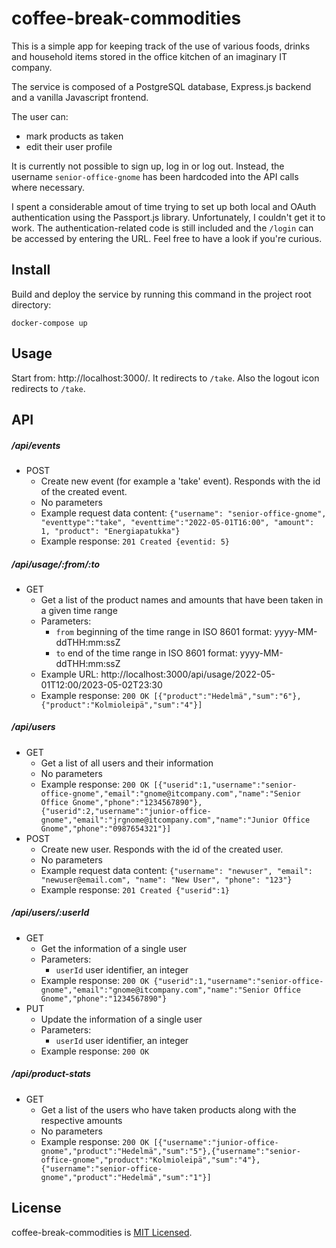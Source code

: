 # coffee-break-commodities

This is a simple app for keeping track of the use of various foods, drinks and household items stored in the office kitchen of an imaginary IT company. 

The service is composed of a PostgreSQL database, Express.js backend and a vanilla Javascript frontend.

The user can:
* mark products as taken
* edit their user profile

It is currently not possible to sign up, log in or log out. Instead, the username `senior-office-gnome` has been hardcoded into the API calls where necessary.

I spent a considerable amout of time trying to set up both local and OAuth authentication using the Passport.js library. Unfortunately, I couldn't get it to work. The authentication-related code is still included and the `/login` can be accessed by entering the URL. Feel free to have a look if you're curious.

## Install

Build and deploy the service by running this command in the project root directory:

```
docker-compose up
```


## Usage
Start from: http://localhost:3000/. It redirects to `/take`. Also the logout icon redirects to `/take`. 

## API

##### /api/events
* POST
    * Create new event (for example a 'take' event). Responds with the id of the created event.
    * No parameters
    * Example request data content: `{"username": "senior-office-gnome", "eventtype":"take", "eventtime":"2022-05-01T16:00", "amount": 1, "product": "Energiapatukka"}`
    * Example response: `201 Created {eventid: 5}`

##### /api/usage/:from/:to
* GET
    * Get a list of the product names and amounts that have been taken in a given time range
    * Parameters:
        * `from` beginning of the time range in ISO 8601 format: yyyy-MM-ddTHH:mm:ssZ
        * `to` end of the time range in ISO 8601 format: yyyy-MM-ddTHH:mm:ssZ
    * Example URL: http://localhost:3000/api/usage/2022-05-01T12:00/2023-05-02T23:30
    * Example response: `200 OK [{"product":"Hedelmä","sum":"6"},{"product":"Kolmioleipä","sum":"4"}]`
##### /api/users
* GET
    * Get a list of all users and their information
    * No parameters
    * Example response: `200 OK [{"userid":1,"username":"senior-office-gnome","email":"gnome@itcompany.com","name":"Senior Office Gnome","phone":"1234567890"},{"userid":2,"username":"junior-office-gnome","email":"jrgnome@itcompany.com","name":"Junior Office Gnome","phone":"0987654321"}]`
* POST
    * Create new user. Responds with the id of the created user.
    * No parameters
    * Example request data content: `{"username": "newuser", "email": "newuser@email.com", "name": "New User", "phone": "123"}`
    * Example response: `201 Created {"userid":1}`
##### /api/users/:userId
* GET
    * Get the information of a single user
    * Parameters:
        * `userId` user identifier, an integer
    * Example response: `200 OK {"userid":1,"username":"senior-office-gnome","email":"gnome@itcompany.com","name":"Senior Office Gnome","phone":"1234567890"}`
* PUT
    * Update the information of a single user
    * Parameters:
        * `userId` user identifier, an integer
    * Example response: `200 OK` 
##### /api/product-stats
* GET
    * Get a list of the users who have taken products along with the respective amounts
    * No parameters
    * Example response: `200 OK [{"username":"junior-office-gnome","product":"Hedelmä","sum":"5"},{"username":"senior-office-gnome","product":"Kolmioleipä","sum":"4"},{"username":"senior-office-gnome","product":"Hedelmä","sum":"1"}]`


## License

coffee-break-commodities is [MIT Licensed](http://opensource.org/licenses/MIT).

